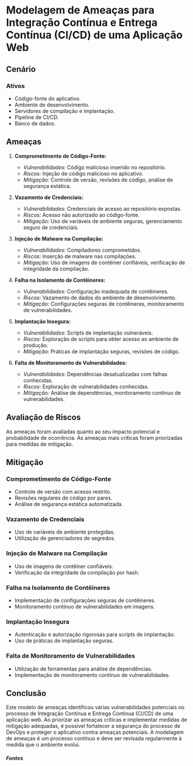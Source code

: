 # Modelagem de Ameaças para Integração Contínua e Entrega Contínua (CI/CD) de uma Aplicação Web

## Cenário

### Ativos

- Código-fonte do aplicativo.
- Ambiente de desenvolvimento.
- Servidores de compilação e implantação.
- Pipeline de CI/CD.
- Banco de dados.

## Ameaças

1. **Comprometimento de Código-Fonte:**

   - *Vulnerabilidades:* Código malicioso inserido no repositório.
   - *Riscos:* Injeção de código malicioso no aplicativo.
   - *Mitigação:* Controle de versão, revisões de código, análise de segurança estática.
2. **Vazamento de Credenciais:**

   - *Vulnerabilidades:* Credenciais de acesso ao repositório expostas.
   - *Riscos:* Acesso não autorizado ao código-fonte.
   - *Mitigação:* Uso de variáveis de ambiente seguras, gerenciamento seguro de credenciais.
3. **Injeção de Malware na Compilação:**

   - *Vulnerabilidades:* Compiladores comprometidos.
   - *Riscos:* Inserção de malware nas compilações.
   - *Mitigação:* Uso de imagens de contêiner confiáveis, verificação de integridade da compilação.
4. **Falha na Isolamento de Contêineres:**

   - *Vulnerabilidades:* Configuração inadequada de contêineres.
   - *Riscos:* Vazamento de dados do ambiente de desenvolvimento.
   - *Mitigação:* Configurações seguras de contêineres, monitoramento de vulnerabilidades.
5. **Implantação Insegura:**

   - *Vulnerabilidades:* Scripts de implantação vulneráveis.
   - *Riscos:* Exploração de scripts para obter acesso ao ambiente de produção.
   - *Mitigação:* Práticas de implantação seguras, revisões de código.
6. **Falta de Monitoramento de Vulnerabilidades:**

   - *Vulnerabilidades:* Dependências desatualizadas com falhas conhecidas.
   - *Riscos:* Exploração de vulnerabilidades conhecidas.
   - *Mitigação:* Análise de dependências, monitoramento contínuo de vulnerabilidades.

## Avaliação de Riscos

As ameaças foram avaliadas quanto ao seu impacto potencial e probabilidade de ocorrência. As ameaças mais críticas foram priorizadas para medidas de mitigação.

## Mitigação

### Comprometimento de Código-Fonte

- Controle de versão com acesso restrito.
- Revisões regulares de código por pares.
- Análise de segurança estática automatizada.

### Vazamento de Credenciais

- Uso de variáveis de ambiente protegidas.
- Utilização de gerenciadores de segredos.

### Injeção de Malware na Compilação

- Uso de imagens de contêiner confiáveis.
- Verificação da integridade da compilação por hash.

### Falha na Isolamento de Contêineres

- Implementação de configurações seguras de contêineres.
- Monitoramento contínuo de vulnerabilidades em imagens.

### Implantação Insegura

- Autenticação e autorização rigorosas para scripts de implantação.
- Uso de práticas de implantação seguras.

### Falta de Monitoramento de Vulnerabilidades

- Utilização de ferramentas para análise de dependências.
- Implementação de monitoramento contínuo de vulnerabilidades.

## Conclusão

Este modelo de ameaças identificou várias vulnerabilidades potenciais no processo de Integração Contínua e Entrega Contínua (CI/CD) de uma aplicação web. Ao priorizar as ameaças críticas e implementar medidas de mitigação adequadas, é possível fortalecer a segurança do processo de DevOps e proteger o aplicativo contra ameaças potenciais. A modelagem de ameaças é um processo contínuo e deve ser revisada regularmente à medida que o ambiente evolui.

##### Fontes


[
](https://github.com/ifpebj-ti/DevOps_Modelagem_de_ameacas.git)
